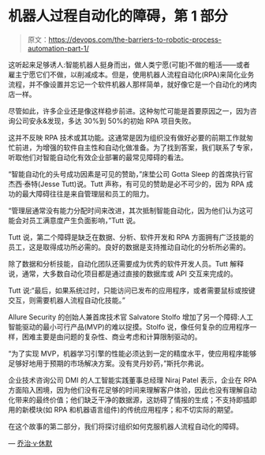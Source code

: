 # 机器人过程自动化的障碍，第 1 部分

> 原文：<https://devops.com/the-barriers-to-robotic-process-automation-part-1/>

这听起来足够诱人:智能机器人挺身而出，做人类宁愿(可能)不做的粗活——或者雇主宁愿它们不做，以削减成本。但是，使用机器人流程自动化(RPA)来简化业务流程，并不像设置并忘记一个软件机器人那样简单，就好像它是一个自动化的烤肉店一样。

尽管如此，许多企业还是像这样稳步前进。这种匆忙可能是首要原因之一，因为咨询公司安永&发现，多达 30%到 50%的初始 RPA 项目失败。

这并不反映 RPA 技术或其功能。这通常是因为组织没有做好必要的前期工作就匆忙前进，为增强的软件自主性和自动化做准备。为了找到答案，我们联系了专家，听取他们对智能自动化有效企业部署的最常见障碍的看法。

“智能自动化的头号成功因素是可见的赞助，”床垫公司 Gotta Sleep 的首席执行官杰西·泰特(Jesse Tutt)说。Tutt 声称，有可见的赞助是必不可少的，因为 RPA 成功的最大障碍往往是来自管理层和员工的阻力。

“管理层通常没有能力分配时间来改进，其次抵制智能自动化，因为他们认为这可能会对员工满意度产生负面影响，”Tutt 说。

Tutt 说，第二个障碍是缺乏在数据、分析、软件开发和 RPA 方面拥有广泛技能的员工，这是取得成功所必需的。良好的数据是支持推动自动化的分析所必需的。

除了数据和分析技能，自动化团队还需要成为优秀的软件开发人员。Tutt 解释说，通常，大多数自动化项目都是通过直接的数据库或 API 交互来完成的。

Tutt 说:“最后，如果系统过时，只能访问已发布的应用程序，或者需要鼠标或按键交互，则需要机器人流程自动化技能。”

Allure Security 的创始人兼首席技术官 Salvatore Stolfo 增加了另一个障碍:人工智能驱动的最小可行产品(MVP)的难以捉摸。Stolfo 说，像任何复杂的应用程序一样，困难主要是由问题的复杂性、商业考虑和计算限制驱动的。

“为了实现 MVP，机器学习引擎的性能必须达到一定的精度水平，使应用程序能够足够好地用于预期的市场解决方案。没有灵丹妙药，”斯托尔弗说。

企业技术咨询公司 DMI 的人工智能实践董事总经理 Niraj Patel 表示，企业在 RPA 方面陷入困境，因为他们没有花足够的时间来理解客户体验，因此也没有理解自动化带来的最终价值；他们缺乏干净的数据源，这妨碍了情报的生成；不支持即插即用的新模块(如 RPA 和机器语言组件)的传统应用程序；和不切实际的期望。

在这个故事的第二部分，我们将探讨组织如何克服机器人流程自动化的障碍。

— [乔治·v·休默](https://devops.com/author/george-hulme/)